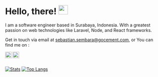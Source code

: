 <!--
**ssembara/ssembara** is a ✨ _special_ ✨ repository because its `README.md` (this file) appears on your GitHub profile.
<img align="center" src="https://github-readme-stats.vercel.app/api/top-langs/?username=ssembara&hide=blade,html&theme=tokyonight" />
-->

# Hello, there! <img src="https://raw.githubusercontent.com/MartinHeinz/MartinHeinz/master/wave.gif" width="30px">

I am a software engineer based in Surabaya, Indonesia. With a greatest passion on web technologies like Laravel, Node, and React frameworks. 

Get in touch via email at sebastian.sembara@gocement.com, or You can find me on : 

<a href="https://twitter.com/baralogi" target="_blank">
  <img align="left" alt="Sembara's Twitter | Twitter" width="21px" src="https://raw.githubusercontent.com/anuraghazra/anuraghazra/master/assets/twitter.svg" />
</a>
<a href="https://discord.gg/kyRgDpw8QF" target="_blank">
  <img align="left" alt="Sembara's Discord" width="21px" src="https://raw.githubusercontent.com/anuraghazra/anuraghazra/master/assets/discord-round.svg" />
</a>


<br />
<br />

[![Stats](https://github-readme-stats.vercel.app/api?username=baralogi&theme=tokyonight&show_icons=true&line_height=27)](https://github.com/ssembara/baralogi)
[![Top Langs](https://github-readme-stats.vercel.app/api/top-langs/?username=baralogi&layout=compact&hide=blade,css,less,html&theme=tokyonight)](https://github.com/ssembara/baralogi)

<!-- Icons -->

[1.2]: https://raw.githubusercontent.com/anuraghazra/anuraghazra/master/assets/twitter.svg

<!-- Links to your social media accounts -->

[1]: https://twitter.com/baralogi


